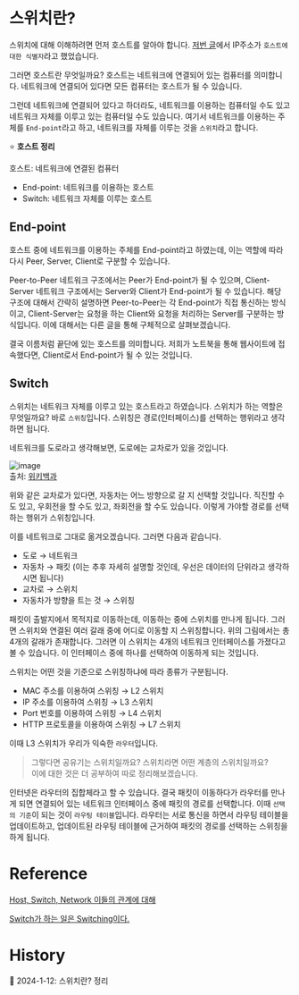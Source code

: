 # 스위치란?

스위치에 대해 이해하려면 먼저 호스트를 알아야 합니다. [저번 글](https://github.com/Ohjiwoo-lab/TIL/blob/main/Network/01_Network_Overview.md#port-%EB%B2%88%ED%98%B8-ip-%EC%A3%BC%EC%86%8C-mac-%EC%A3%BC%EC%86%8C%EA%B0%80-%EC%8B%9D%EB%B3%84%ED%95%98%EB%8A%94-%EA%B2%83)에서 IP주소가 `호스트에 대한 식별자`라고 했었습니다.

그러면 호스트란 무엇일까요? 호스트는 네트워크에 연결되어 있는 컴퓨터를 의미합니다. 네트워크에 연결되어 있다면 모든 컴퓨터는 호스트가 될 수 있습니다.

그런데 네트워크에 연결되어 있다고 하더라도, 네트워크를 이용하는 컴퓨터일 수도 있고 네트워크 자체를 이루고 있는 컴퓨터일 수도 있습니다. 여기서 네트워크를 이용하는 주체를 `End-point`라고 하고, 네트워크를 자체를 이루는 것을 `스위치`라고 합니다.

⭐ **호스트 정리**

호스트: 네트워크에 연결된 컴퓨터

- End-point: 네트워크를 이용하는 호스트
- Switch: 네트워크 자체를 이루는 호스트

## End-point

호스트 중에 네트워크를 이용하는 주체를 End-point라고 하였는데, 이는 역할에 따라 다시 Peer, Server, Client로 구분할 수 있습니다.

Peer-to-Peer 네트워크 구조에서는 Peer가 End-point가 될 수 있으며, Client-Server 네트워크 구조에서는 Server와 Client가 End-point가 될 수 있습니다. 해당 구조에 대해서 간략히 설명하면 Peer-to-Peer는 각 End-point가 직접 통신하는 방식이고, Client-Server는 요청을 하는 Client와 요청을 처리하는 Server를 구분하는 방식입니다. 이에 대해서는 다른 글을 통해 구체적으로 살펴보겠습니다.

결국 이름처럼 끝단에 있는 호스트를 의미합니다. 저희가 노트북을 통해 웹사이트에 접속했다면, Client로서 End-point가 될 수 있는 것입니다.

## Switch

스위치는 네트워크 자체를 이루고 있는 호스트라고 하였습니다. 스위치가 하는 역할은 무엇일까요? 바로 `스위칭`입니다. 스위칭은 경로(인터페이스)를 선택하는 행위라고 생각하면 됩니다.

네트워크를 도로라고 생각해보면, 도로에는 교차로가 있을 것입니다.

![image](https://github.com/Ohjiwoo-lab/TIL/assets/74577768/ba32006c-f901-4a81-ba59-b0f06b68f792)   
출처: [위키백과](https://ko.wikipedia.org/wiki/%EA%B5%90%EC%B0%A8%EB%A1%9C)

위와 같은 교차로가 있다면, 자동차는 어느 방향으로 갈 지 선택할 것입니다. 직진할 수도 있고, 우회전을 할 수도 있고, 좌회전을 할 수도 있습니다. 이렇게 가야할 경로를 선택하는 행위가 스위칭입니다.

이를 네트워크로 그대로 옮겨오겠습니다. 그러면 다음과 같습니다.

- 도로 → 네트워크
- 자동차 → 패킷 (이는 추후 자세히 설명할 것인데, 우선은 데이터의 단위라고 생각하시면 됩니다)
- 교차로 → 스위치
- 자동차가 방향을 트는 것 → 스위칭

패킷이 출발지에서 목적지로 이동하는데, 이동하는 중에 스위치를 만나게 됩니다. 그러면 스위치와 연결된 여러 갈래 중에 어디로 이동할 지 스위칭합니다. 위의 그림에서는 총 4개의 갈래가 존재합니다. 그러면 이 스위치는 4개의 네트워크 인터페이스를 가졌다고 볼 수 있습니다. 이 인터페이스 중에 하나를 선택하여 이동하게 되는 것입니다.

스위치는 어떤 것을 기준으로 스위칭하냐에 따라 종류가 구분됩니다.

- MAC 주소를 이용하여 스위칭 → L2 스위치
- IP 주소를 이용하여 스위칭 → L3 스위치
- Port 번호를 이용하여 스위칭 → L4 스위치
- HTTP 프로토콜을 이용하여 스위칭 → L7 스위치

이때 L3 스위치가 우리가 익숙한 `라우터`입니다.

> 그렇다면 공유기는 스위치일까요? 스위치라면 어떤 계층의 스위치일까요?   
> 이에 대한 것은 더 공부하여 따로 정리해보겠습니다.

인터넷은 라우터의 집합체라고 할 수 있습니다. 결국 패킷이 이동하다가 라우터를 만나게 되면 연결되어 있는 네트워크 인터페이스 중에 패킷의 경로를 선택합니다. 이때 `선택의 기준`이 되는 것이 `라우팅 테이블`입니다. 라우터는 서로 통신을 하면서 라우팅 테이블을 업데이트하고, 업데이트된 라우팅 테이블에 근거하여 패킷의 경로를 선택하는 스위칭을 하게 됩니다.

# Reference

[Host, Switch, Network 이들의 관계에 대해](https://www.youtube.com/watch?v=kGst-VftN1w&list=PLXvgR_grOs1BFH-TuqFsfHqbh-gpMbFoy&index=3)

[Switch가 하는 일은 Switching이다.](https://www.youtube.com/watch?v=oAbukpZbpTg&list=PLXvgR_grOs1BFH-TuqFsfHqbh-gpMbFoy&index=6)

# History

📌 2024-1-12: 스위치란? 정리   
